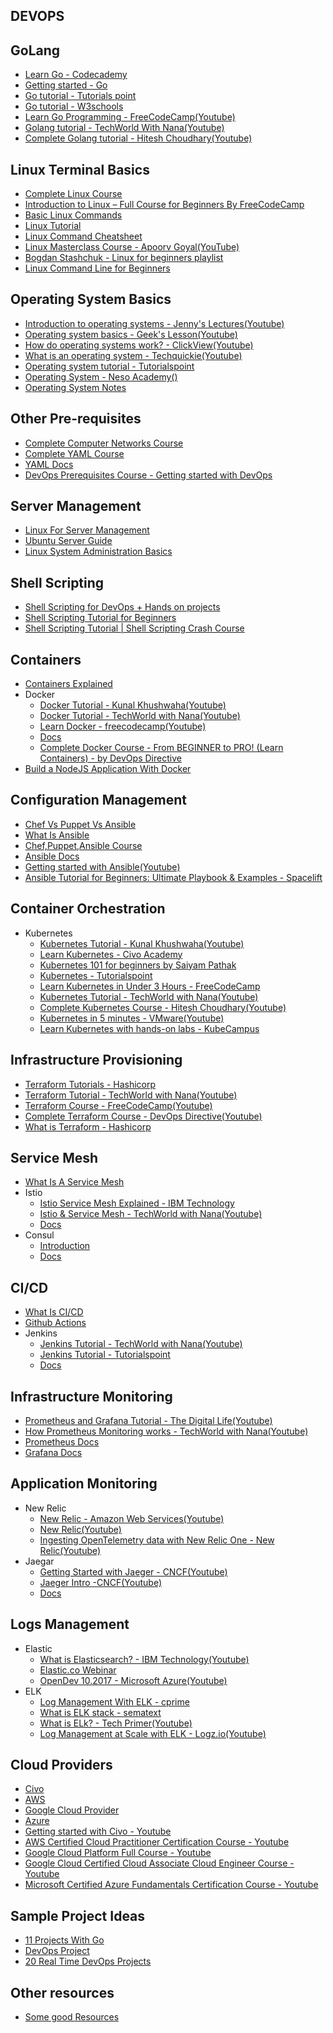 ## DEVOPS

## GoLang

- [Learn Go - Codecademy](https://www.codecademy.com/learn/learn-go)
- [Getting started - Go](https://go.dev/learn/)
- [Go tutorial - Tutorials point](https://www.tutorialspoint.com/go/index.htm)
- [Go tutorial - W3schools](https://www.w3schools.com/go/)
- [Learn Go Programming - FreeCodeCamp(Youtube)](https://www.youtube.com/watch?v=YS4e4q9oBaU)
- [Golang tutorial - TechWorld With Nana(Youtube)](https://www.youtube.com/watch?v=yyUHQIec83I)
- [Complete Golang tutorial - Hitesh Choudhary(Youtube)](https://www.youtube.com/playlist?list=PLRAV69dS1uWQGDQoBYMZWKjzuhCaOnBpa)

## Linux Terminal Basics

- [Complete Linux Course](https://www.youtube.com/watch?v=iwolPf6kN-k&feature=youtu.be)
- [Introduction to Linux – Full Course for Beginners By FreeCodeCamp](https://youtu.be/sWbUDq4S6Y8)
- [Basic Linux Commands](https://www.youtube.com/watch?v=J2zquYPJbWY)
- [Linux Tutorial](https://www.youtube.com/watch?v=cBokz0LTizk)
- [Linux Command Cheatsheet](https://www.guru99.com/linux-commands-cheat-sheet.html)
- [Linux Masterclass Course - Apoorv Goyal(YouTube)](https://www.youtube.com/playlist?list=PL2kSRH_DmWVZp_cu6MMPWkgYh7GZVFS6i)
- [Bogdan Stashchuk - Linux for beginners playlist](https://www.youtube.com/playlist?list=PLWkguCWKqN9OrwsklvLC8FB87TbaOQGqY)
- [Linux Command Line for Beginners](https://ubuntu.com/tutorials/command-line-for-beginners)

## Operating System Basics

- [Introduction to operating systems - Jenny's Lectures(Youtube)](https://www.youtube.com/watch?v=RozoeWzT7IM)
- [Operating system basics - Geek's Lesson(Youtube)](https://www.youtube.com/watch?v=6-mdtMKfEYM)
- [How do operating systems work? - ClickView(Youtube)](https://www.youtube.com/watch?v=GjNp0bBrjmU)
- [What is an operating system - Techquickie(Youtube)](https://www.youtube.com/watch?v=pVzRTmdd9j0)
- [Operating system tutorial - Tutorialspoint](<https://www.tutorialspoint.com/operating_system/index.htm#:~:text=An%20Operating%20System%20(OS)%20is%20an%20interface%20between%20a%20computer,as%20disk%20drives%20and%20printers.>)
- [Operating System - Neso Academy()](https://youtube.com/playlist?list=PLBlnK6fEyqRiVhbXDGLXDk_OQAeuVcp2O)
- [Operating System Notes](https://github.com/Aniruddha-Tapas/Operating-Systems-Notes)

## Other Pre-requisites

- [Complete Computer Networks Course](https://www.youtube.com/watch?v=IPvYjXCsTg8&list=PL9gnSGHSqcnoqBXdMwUTRod4Gi3eac2Ak&index=4)
- [Complete YAML Course](https://www.youtube.com/watch?v=IA90BTozdow)
- [YAML Docs](https://yaml.org/spec/1.2.2/)
- [DevOps Prerequisites Course - Getting started with DevOps](https://www.youtube.com/watch?v=Wvf0mBNGjXY&t=237s)

## Server Management

- [Linux For Server Management](https://www.youtube.com/watch?v=HsDIz0zKwjs)
- [Ubuntu Server Guide](https://ubuntu.com/server/docs)
- [Linux System Administration Basics](https://www.linode.com/docs/guides/linux-system-administration-basics/)

## Shell Scripting

- [Shell Scripting for DevOps + Hands on projects](https://www.youtube.com/watch?v=zsajhz2_50g&list=PLdpzxOOAlwvIZ7u-gtpX_bozrspUbTQ1S)
- [Shell Scripting Tutorial for Beginners](https://www.youtube.com/watch?v=cQepf9fY6cE&list=PLS1QulWo1RIYmaxcEqw5JhK3b-6rgdWO_)
- [Shell Scripting Tutorial | Shell Scripting Crash Course](https://www.youtube.com/watch?v=GtovwKDemnI&t=1658s)

## Containers

- [Containers Explained](https://www.youtube.com/watch?v=0qotVMX-J5s)
- Docker 
  - [ Docker Tutorial - Kunal Khushwaha(Youtube)](https://www.youtube.com/watch?v=17Bl31rlnRM)
  - [Docker Tutorial - TechWorld with Nana(Youtube)](https://www.youtube.com/watch?v=3c-iBn73dDE)
  - [Learn Docker - freecodecamp(Youtube)](https://www.youtube.com/watch?v=9zUHg7xjIqQ)
  - [Docs](https://docs.docker.com/)
  - [Complete Docker Course - From BEGINNER to PRO! (Learn Containers) - by DevOps Directive](https://www.youtube.com/watch?v=RqTEHSBrYFw&t=3615s)
- [Build a NodeJS Application With Docker](https://www.youtube.com/watch?v=PsWeSg38XFY&feature=youtu.be)

## Configuration Management

- [Chef Vs Puppet Vs Ansible](https://www.youtube.com/watch?v=_TVNCTK808I)
- [What Is Ansible](https://www.youtube.com/watch?v=wgQ3rHFTM4E)
- [Chef,Puppet,Ansible Course](https://www.youtube.com/watch?v=O1s16cYzC10)
- [Ansible Docs](https://docs.ansible.com/ansible/latest/index.html)
- [Getting started with Ansible(Youtube)](https://www.youtube.com/playlist?list=PLT98CRl2KxKEUHie1m24-wkyHpEsa4Y70)
- [Ansible Tutorial for Beginners: Ultimate Playbook & Examples - Spacelift](https://spacelift.io/blog/ansible-tutorial)

## Container Orchestration

- Kubernetes
  - [Kubernetes Tutorial - Kunal Khushwaha(Youtube)](https://www.youtube.com/watch?v=KVBON1lA9N8)
  - [Learn Kubernetes - Civo Academy](http://civo.io/kunal)
  - [Kubernetes 101 for beginners by Saiyam Pathak](https://www.youtube.com/watch?v=PN3VqbZqmD8&t=7206s)
  - [Kubernetes - Tutorialspoint](https://www.tutorialspoint.com/kubernetes/index.htm)
  - [Learn Kubernetes in Under 3 Hours - FreeCodeCamp](https://www.freecodecamp.org/news/learn-kubernetes-in-under-3-hours-a-detailed-guide-to-orchestrating-containers-114ff420e882/)
  - [Kubernetes Tutorial - TechWorld with Nana(Youtube)](https://www.youtube.com/watch?v=X48VuDVv0do)
  - [Complete Kubernetes Course - Hitesh Choudhary(Youtube)](https://www.youtube.com/watch?v=7XDeI5fyj3w)
  - [Kubernetes in 5 minutes - VMware(Youtube)](https://www.youtube.com/watch?v=PH-2FfFD2PU)
  - [Learn Kubernetes with hands-on labs - KubeCampus](https://kubecampus.io/)

## Infrastructure Provisioning

- [Terraform Tutorials - Hashicorp](https://learn.hashicorp.com/terraform)
- [Terraform Tutorial - TechWorld with Nana(Youtube)](https://www.youtube.com/watch?v=l5k1ai_GBDE)
- [Terraform Course - FreeCodeCamp(Youtube)](https://www.youtube.com/watch?v=SLB_c_ayRMo)
- [Complete Terraform Course - DevOps Directive(Youtube)](https://www.youtube.com/watch?v=7xngnjfIlK4)
- [What is Terraform - Hashicorp](https://www.terraform.io/intro)

## Service Mesh

- [What Is A Service Mesh](https://www.youtube.com/watch?v=vh1YtWjfcyk)
- Istio
  - [Istio Service Mesh Explained - IBM Technology](https://www.youtube.com/watch?v=6zDrLvpfCK4)
  - [Istio & Service Mesh - TechWorld with Nana(Youtube)](https://www.youtube.com/watch?v=16fgzklcF7Y)
  - [Docs](https://istio.io/latest/docs/setup/getting-started/)
- Consul
  - [Introduction](https://www.youtube.com/watch?v=UHLr8UsHuDA)
  - [Docs](https://www.consul.io/docs)

## CI/CD

- [What Is CI/CD](https://www.youtube.com/watch?v=62N8UiWUdQo&list=PL9gnSGHSqcnoqBXdMwUTRod4Gi3eac2Ak&index=21)
- [Github Actions](https://www.youtube.com/watch?v=R8_veQiYBjI)
- Jenkins
  - [Jenkins Tutorial - TechWorld with Nana(Youtube)](https://www.youtube.com/watch?v=7KCS70sCoK0)
  - [Jenkins Tutorial - Tutorialspoint](https://www.tutorialspoint.com/jenkins/index.htm)
  - [Docs](https://www.jenkins.io/doc/tutorials/)

## Infrastructure Monitoring

- [Prometheus and Grafana Tutorial - The Digital Life(Youtube)](https://www.youtube.com/watch?v=9TJx7QTrTyo)
- [How Prometheus Monitoring works - TechWorld with Nana(Youtube)](https://www.youtube.com/watch?v=h4Sl21AKiDg)
- [Prometheus Docs](https://prometheus.io/docs/introduction/overview/)
- [Grafana Docs](https://grafana.com/docs/grafana/latest/getting-started/get-started-grafana-prometheus/)

## Application Monitoring

- New Relic
  - [New Relic - Amazon Web Services(Youtube)](https://www.youtube.com/watch?v=aU6A-45c7Vs)
  - [New Relic(Youtube)](https://www.youtube.com/c/NewRelicInc)
  - [Ingesting OpenTelemetry data with New Relic One - New Relic(Youtube)](https://www.youtube.com/watch?v=YHyopdCfxsQ)
- Jaegar
  - [Getting Started with Jaeger - CNCF(Youtube)](https://www.youtube.com/watch?v=aMZoUIG-mgY)
  - [Jaeger Intro -CNCF(Youtube)](https://www.youtube.com/watch?v=UNqilb9_zwY)
  - [Docs](https://www.jaegertracing.io/docs/1.36/getting-started/)

## Logs Management

- Elastic
  - [What is Elasticsearch? - IBM Technology(Youtube)](https://www.youtube.com/watch?v=ZP0NmfyfsoM)
  - [Elastic.co Webinar](https://www.elastic.co/observability/log-monitoring)
  - [OpenDev 10.2017 - Microsoft Azure(Youtube)](https://www.youtube.com/watch?v=tOqWX9JWEYc)
- ELK
  - [Log Management With ELK - cprime](https://www.cprime.com/resources/blog/log-management-elk-and-why-you-should-care/)
  - [What is ELK stack - sematext](https://sematext.com/guides/elk-stack/)
  - [What is ELk? - Tech Primer(Youtube)](https://www.youtube.com/watch?v=4X0WLg05ASw)
  - [Log Management at Scale with ELK - Logz.io(Youtube)](https://www.youtube.com/watch?v=MuPhf6uL-kE)

## Cloud Providers

- [Civo](https://www.civo.com/docs)
- [AWS](https://docs.aws.amazon.com/)
- [Google Cloud Provider](https://cloud.google.com/docs)
- [Azure](https://docs.microsoft.com/en-us/azure/?product=popular)
- [Getting started with Civo - Youtube](https://www.youtube.com/watch?v=mHtCkmshfks)
- [AWS Certified Cloud Practitioner Certification Course - Youtube](https://www.youtube.com/watch?v=SOTamWNgDKc)
- [Google Cloud Platform Full Course - Youtube](https://www.youtube.com/watch?v=pTm0iI3_pIQ)
- [Google Cloud Certified Cloud Associate Cloud Engineer Course - Youtube](https://www.youtube.com/watch?v=jpno8FSqpc8)
- [Microsoft Certified Azure Fundamentals Certification Course - Youtube](https://www.youtube.com/watch?v=NKEFWyqJ5XA)

## Sample Project Ideas

- [11 Projects With Go](https://www.youtube.com/watch?v=jFfo23yIWac)
- [DevOps Project](https://www.youtube.com/playlist?list=PLxzKY3wu0_FJdJd3IKdiM4Om1hGo2Hsdt)
- [20 Real Time DevOps Projects](https://youtube.com/playlist?list=PLkWRCY_kK0Gh1NTvgHUE0naF4-mOURp7e)

## Other resources

- [Some good Resources](https://devopscommunity.in/resources)

